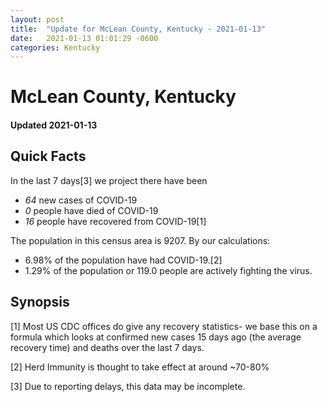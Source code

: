 ```yaml
---
layout: post
title:  "Update for McLean County, Kentucky - 2021-01-13"
date:   2021-01-13 01:01:29 -0600
categories: Kentucky
---
```


# McLean County, Kentucky
#### Updated 2021-01-13

## Quick Facts

In the last 7 days[3] we project there have been
- *64* new cases of COVID-19
- *0* people have died of COVID-19
- *16* people have recovered from COVID-19[1]

The population in this census area is 9207. By our calculations:
- 6.98% of the population have had COVID-19.[2]
- 1.29% of the population or 119.0 people are actively fighting the virus.

## Synopsis




[1] Most US CDC offices do give any recovery statistics- we base this on a formula which looks at confirmed new cases
15 days ago (the average recovery time) and deaths over the last 7 days.

[2] Herd Immunity is thought to take effect at around ~70-80%

[3] Due to reporting delays, this data may be incomplete.
 
    